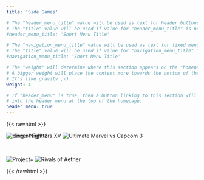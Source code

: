 ```yaml
---
title: 'Side Games'

# The "header_menu_title" value will be used as text for header buttons.
# The "title" value will be used if value for "header_menu_title" is not provided.
#header_menu_title: 'Short Menu Title'

# The "navigation_menu_title" value will be used as text for fixed menu items.
# The "title" value will be used if value for "navigation_menu_title" is not provided.
#navigation_menu_title: 'Short Menu Title'

# The "weight" will determine where this section appears on the "homepage".
# A bigger weight will place the content more towards the bottom of the page.
# It's like gravity ;-).
weight: 4

# If "header_menu" is true, then a button linking to this section will be placed
# into the header menu at the top of the homepage.
header_menu: true
---
```


{{< rawhtml >}}
<style>
    div.games img {display: inline; max-width: 50%;}
</style>

<img src="images/uni2.png" alt="Under Night 2" style="margin-bottom: -45px;">
<div class="games">
<img src="images/kof.png" alt="King of Fighters XV" style="margin-bottom: 45px;">
<img src="images/mvc.png" alt="Ultimate Marvel vs Capcom 3">
</div>
<img src="images/pplus.png" alt="Project+">
<img src="images/rivals-logo.png" alt="Rivals of Aether">

<!-- <img src="images/triplethreat.png" alt="Triple Threat" style="margin-top: 30px; margin-bottom: 15px;"> -->

{{< /rawhtml >}}
